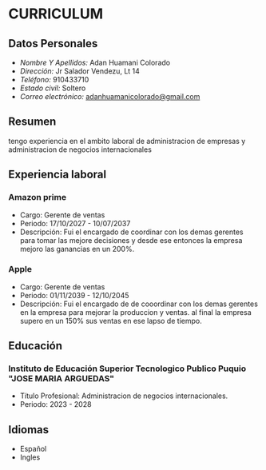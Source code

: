 # CURRICULUM

## Datos Personales
- *Nombre Y Apellidos:* Adan Huamani Colorado
- *Dirección:* Jr Salador Vendezu, Lt 14
- *Teléfono:* 910433710
- *Estado civil:* Soltero
- *Correo electrónico:* adanhuamanicolorado@gmail.com

## Resumen
tengo experiencia en el ambito laboral de administracion de empresas y administracion de negocios internacionales 

## Experiencia laboral
### Amazon prime
- Cargo: Gerente de ventas 
- Periodo: 17/10/2027 - 10/07/2037
- Descripción: Fui el encargado de coordinar con los demas gerentes para tomar las mejore decisiones y desde ese entonces la empresa mejoro las ganancias en un 200%.

### Apple
- Cargo: Gerente de ventas
- Periodo: 01/11/2039 - 12/10/2045
- Descripción: Fui el encargado de de cooordinar con los demas gerentes en la empresa para mejorar la produccion y ventas. al final la empresa supero en un 150% sus ventas en ese lapso de tiempo.
## Educación
### Instituto de Educación Superior Tecnologico Publico Puquio "JOSE MARIA ARGUEDAS"
- Título Profesional: Administracion de negocios internacionales.
- Periodo: 2023 - 2028

## Idiomas
- Español
- Ingles
